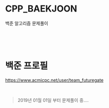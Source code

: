 # CPP_BAEKJOON
백준 알고리즘 문제풀이

<br/>
<br/>
<br/>

# 백준 프로필
https://www.acmicpc.net/user/team_futuregate

<br/>

> 2019년 01월 01일 부터 문제풀이 중....

<br/>
<br/>
